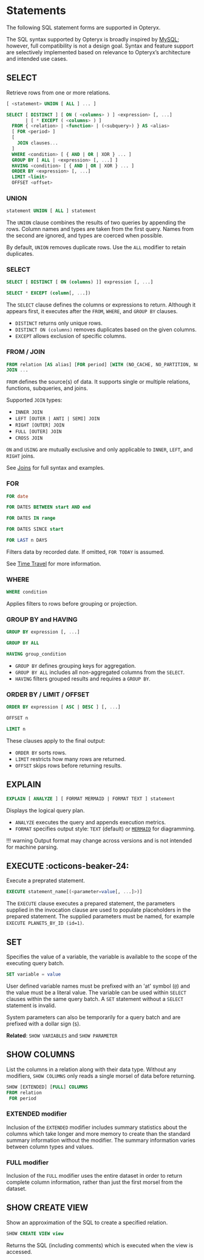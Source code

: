 # Statements

The following SQL statement forms are supported in Opteryx.

The SQL syntax supported by Opteryx is broadly inspired by [MySQL](https://www.mysql.com/); however, full compatibility is not a design goal. Syntax and feature support are selectively implemented based on relevance to Opteryx’s architecture and intended use cases.

## SELECT

Retrieve rows from one or more relations.

~~~sql
[ <statement> UNION [ ALL ] ... ]

SELECT [ DISTINCT ] [ ON ( <columns> ) ] <expression> [, ...]
       | [ * EXCEPT ( <columns> ) ]
  FROM { <relation> | <function> | (<subquery>) } AS <alias>
  [ FOR <period> ]
  [
    JOIN clauses...
  ]
  WHERE <condition> [ { AND | OR | XOR } ... ]
  GROUP BY [ ALL | <expression> [, ...] ]
  HAVING <condition> [ { AND | OR | XOR } ... ]
  ORDER BY <expression> [, ...]
  LIMIT <limit>
  OFFSET <offset>
~~~

### UNION

~~~sql
statement UNION [ ALL ] statement
~~~

The `UNION` clause combines the results of two queries by appending the rows. Column names and types are taken from the first query. Names from the second are ignored, and types are coerced when possible.

By default, `UNION` removes duplicate rows. Use the `ALL` modifier to retain duplicates.

### SELECT

~~~sql
SELECT [ DISTINCT [ ON (columns) ]] expression [, ...]
~~~
~~~sql
SELECT * EXCEPT (column[, ...])
~~~

The `SELECT` clause defines the columns or expressions to return. Although it appears first, it executes after the `FROM`, `WHERE`, and `GROUP BY` clauses.

- `DISTINCT` returns only unique rows.
- `DISTINCT ON (columns)` removes duplicates based on the given columns.
- `EXCEPT` allows exclusion of specific columns.

### FROM / JOIN

~~~sql
FROM relation [AS alias] [FOR period] [WITH (NO_CACHE, NO_PARTITION, NO_PUSH_PROJECTION, NO_PUSH_SELECTION)] [, ...] 
JOIN ...
~~~

`FROM` defines the source(s) of data. It supports single or multiple relations, functions, subqueries, and joins.

Supported `JOIN` types:

- `INNER JOIN`   
- `LEFT [OUTER | ANTI | SEMI] JOIN`   
- `RIGHT [OUTER] JOIN`   
- `FULL [OUTER] JOIN`   
- `CROSS JOIN`  

`ON` and `USING` are mutually exclusive and only applicable to `INNER`, `LEFT`, and `RIGHT` joins.

See [Joins](../joins/) for full syntax and examples.

### FOR

~~~sql
FOR date
~~~
~~~sql
FOR DATES BETWEEN start AND end
~~~
~~~sql
FOR DATES IN range
~~~
~~~sql
FOR DATES SINCE start
~~~
~~~sql
FOR LAST n DAYS
~~~

Filters data by recorded date. If omitted, `FOR TODAY` is assumed.

See [Time Travel](../adv-time-travel/) for more information.

### WHERE

~~~sql
WHERE condition
~~~

Applies filters to rows before grouping or projection.

### GROUP BY and HAVING

~~~sql
GROUP BY expression [, ...]
~~~
~~~sql
GROUP BY ALL
~~~
~~~sql
HAVING group_condition
~~~

- `GROUP BY` defines grouping keys for aggregation.
- `GROUP BY ALL` includes all non-aggregated columns from the `SELECT`.
- `HAVING` filters grouped results and requires a `GROUP BY`.

### ORDER BY / LIMIT / OFFSET

~~~sql
ORDER BY expression [ ASC | DESC ] [, ...]
~~~
~~~sql
OFFSET n
~~~
~~~sql
LIMIT n
~~~

These clauses apply to the final output:

- `ORDER BY` sorts rows.
- `LIMIT` restricts how many rows are returned.
- `OFFSET` skips rows before returning results.

## EXPLAIN

~~~sql
EXPLAIN [ ANALYZE ] [ FORMAT MERMAID | FORMAT TEXT ] statement
~~~

Displays the logical query plan.

- `ANALYZE` executes the query and appends execution metrics.
- `FORMAT` specifies output style: `TEXT` (default) or [`MERMAID`](https://mermaid.js.org/) for diagramming.

!!! warning
    Output format may change across versions and is not intended for machine parsing.

## EXECUTE :octicons-beaker-24: 

Execute a preprated statement.

~~~sql
EXECUTE statement_name[(<parameter=value[, ...]>)]
~~~

The `EXECUTE` clause executes a prepared statement, the parameters supplied in the invocation clause are used to populate placeholders in the prepared statement. The supplied parameters must be named, for example `EXECUTE PLANETS_BY_ID (id=1)`.

## SET

Specifies the value of a variable, the variable is available to the scope of the executing query batch.

~~~sql
SET variable = value
~~~

User defined variable names must be prefixed with an 'at' symbol (`@`) and the value must be a literal value. The variable can be used within `SELECT` clauses within the same query batch. A `SET` statement without a `SELECT` statement is invalid.

System parameters can also be temporarily for a query batch and are prefixed with a dollar sign (`$`).

**Related**: `SHOW VARIABLES` and `SHOW PARAMETER`

## SHOW COLUMNS

List the columns in a relation along with their data type. Without any modifiers, `SHOW COLUMNS` only reads a single morsel of data before returning.

~~~sql
SHOW [EXTENDED] [FULL] COLUMNS
FROM relation
 FOR period
~~~

### EXTENDED modifier

Inclusion of the `EXTENDED` modifier includes summary statistics about the columns which take longer and more memory to create than the standard summary information without the modifier. The summary information varies between column types and values.

### FULL modifier

Inclusion of the `FULL` modifier uses the entire dataset in order to return complete column information, rather than just the first morsel from the dataset.

## SHOW CREATE VIEW

Show an approximation of the SQL to create a specified relation.

~~~sql
SHOW CREATE VIEW view
~~~

Returns the SQL (including comments) which is executed when the view is accessed.

<!---

## SHOW CREATE TABLE

Show an approximation of the SQL to create a specified relation.

~~~sql
SHOW CREATE TABLE table
 FOR period
~~~

The SQL generated by this statement is unlikely to be able to be used with any SQL engine to create the table without some intervention and edits. It is intended to reduce effort to obtain this SQL, not eliminate it.

### FOR clause

~~~
FOR date
~~~
~~~
FOR DATES BETWEEN start AND end
~~~
~~~
FOR DATES IN range
~~~

The `FOR` clause is a non-standard clause which filters data by the date it was recorded for. When provided `FOR` clauses must directly follow the relation name. If not provided `FOR TODAY` is assumed.

## SHOW FUNCTIONS

List the functions and aggregators supported by the engine.

~~~sql
SHOW FUNCTIONS
LIKE pattern
~~~

### LIKE clause

~~~
LIKE pattern
~~~

A case-insensitive `LIKE` clause to filter the results to the desired subset by the function name. This does not require a left-hand operator, it will always filter by the function name.

## SHOW PARAMETER

Display the value of a given configuration setting.

~~~sql
SHOW PARAMETER parameter
~~~

## SHOW DATABASES

Display the set of configured data stores.

~~~sql
SHOW DATABASES
~~~

## SHOW VARIABLES

List the variables set in the query batch.

~~~sql
SHOW VARIABLES
LIKE pattern
~~~

### LIKE clause

~~~
LIKE pattern
~~~

A case-insensitive `LIKE` clause to filter the results to the desired subset by the variable name. This does not require a left-hand operator, it will always filter by the variable name.

**Related**: `SET`

## USE :octicons-beaker-24:  

This statement currently has no effect.

~~~sql
USE database
~~~


--->
